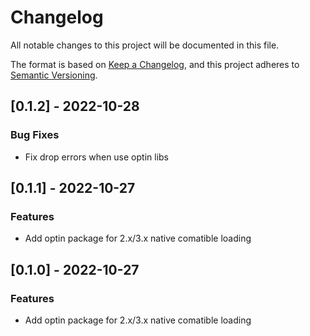 # Changelog

All notable changes to this project will be documented in this file.


The format is based on [Keep a Changelog](https://keepachangelog.com/en/1.0.0/),
and this project adheres to [Semantic Versioning](https://semver.org/spec/v2.0.0.html).
## [0.1.2] - 2022-10-28

### Bug Fixes
- Fix drop errors when use optin libs


## [0.1.1] - 2022-10-27

### Features
- Add optin package for 2.x/3.x native comatible loading


## [0.1.0] - 2022-10-27

### Features
- Add optin package for 2.x/3.x native comatible loading


